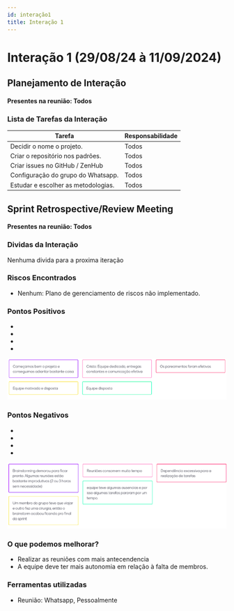```yaml
---
id: interação1
title: Interação 1
---
```


# Interação 1 (29/08/24 à 11/09/2024)


## Planejamento de Interação
#### Presentes na reunião: Todos

###  Lista de Tarefas da Interação

|Tarefa|Responsabilidade|
|---|----|
| Decidir o nome o projeto.| Todos|
| Criar o repositório nos padrões.| Todos|
| Criar issues no GitHub / ZenHub| Todos|
| Configuração do grupo do Whatsapp.| Todos|
| Estudar e escolher as metodologias.| Todos|

## Sprint Retrospective/Review Meeting

#### Presentes na reunião: Todos

### Dividas da Interação
Nenhuma divida para a proxima iteração

### Riscos Encontrados

- Nenhum: Plano de gerenciamento de riscos não implementado.


### Pontos Positivos

-
-
- 
-
![pontos positivos](../assets/Sprints/S1-positivos.png)

### Pontos Negativos

-
-
- 
-
![pontos negativos](../assets/Sprints/S1-negativos.png)

### O que podemos melhorar?
- Realizar as reuniões com mais antecendencia
- A equipe deve ter mais autonomia em relação à falta de membros.


### Ferramentas utilizadas

- Reunião: Whatsapp, Pessoalmente



